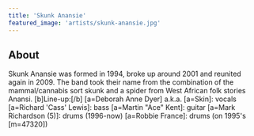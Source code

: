 ```yaml
---
title: 'Skunk Anansie'
featured_image: 'artists/skunk-anansie.jpg'
---
```


## About

Skunk Anansie was formed in 1994, broke up around 2001 and reunited again in 2009.
The band took their name from the combination of the mammal/cannabis sort skunk and a spider from West African folk stories Anansi.
[b]Line-up:[/b]
[a=Deborah Anne Dyer] a.k.a. [a=Skin]: vocals
[a=Richard 'Cass' Lewis]: bass
[a=Martin "Ace" Kent]: guitar
[a=Mark Richardson (5)]: drums (1996-now)
[a=Robbie France]: drums (on 1995's [m=47320])
